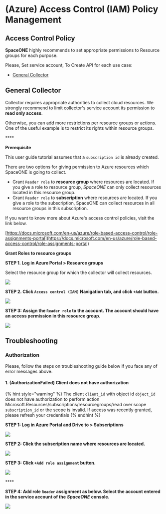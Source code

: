 # \(Azure\) Access Control \(IAM\) Policy Management

## **Access Control** Policy

**SpaceONE** highly recommends to set appropriate permissions to Resource groups for each purpose. 

Please, Set service account, To Create API for each use case:

* [General Collector](azure-access-control-iam-policy-management.md#general-collector)

## General Collector 

Collector requires appropriate authorities to collect cloud resources. We strongly recommend to limit collector's service account its permission to **read only access**. 

Otherwise, you can add more restrictions per resource groups or actions. One of the useful example is to restrict its rights within resource groups.

\*\*\*\*

**Prerequisite**

This user guide tutorial assumes that a `subscription id` is already created.

There are two options for giving permission to Azure resources which SpaceONE is going to collect.

* Grant `Reader role` to **resource group** where resources are located. If you give a role to resource group, _SpaceONE_ can only collect resources located in this resource group.
* Grant `Reader role` to **subscription** where resources are located. If you give a role to the subscription, SpaceONE can collect resources in all resource groups in this subscription.

If you want to know more about Azure's access control policies, visit the link below.

[https://docs.microsoft.com/en-us/azure/role-based-access-control/role-assignments-portal](https://docs.microsoft.com/en-us/azure/role-based-access-control/role-assignments-portal)

**Grant Roles to resource groups**

**STEP 1. Log in Azure Portal &gt; Resource groups** 

Select the resource group for which the collector will collect resources.

![](../../.gitbook/assets/image%20%28104%29.png)

**STEP 2. Click `Access control (IAM)` Navigation tab, and click `+Add` button.**

![](../../.gitbook/assets/image%20%28102%29.png)



**STEP 3: Assign the `Reader role`  to the account. The account should  have an access permission in this resource group.**



![](../../.gitbook/assets/image%20%28103%29.png)

## Troubleshooting

### Authorization

Please, follow the steps on troubleshooting guide below if you face any of error messages above.

#### 1. \(AuthorizationFailed\) Client does not have authorization 

{% hint style="warning" %}
The client `client_id` with object id `object_id` does not have authorization to perform action Microsoft.Resources/subscriptions/resourcegroups/read over scope `subscription_id` or the scope is invalid. If access was recently granted, please refresh your credentials
{% endhint %}

**STEP 1: Log in Azure Portal and Drive to &gt; Subscriptions** 

![](../../.gitbook/assets/screen-shot-2021-04-15-at-18.55.14.png)

  
**STEP 2: Click the subscription name where resources are located.**

![](../../.gitbook/assets/image%20%28114%29.png)

**STEP 3: Click `+Add role assignment` button.**

![](../../.gitbook/assets/image-2-.png)

\*\*\*\*

**STEP 4: Add role `Reader` assignment as below. Select the account entered in the service account of the** _**SpaceONE**_ **console.**

![](../../.gitbook/assets/image%20%28115%29.png)

